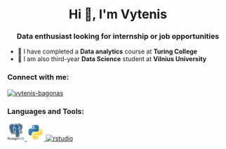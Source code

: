 <h1 align="center">Hi 👋, I'm Vytenis</h1>
<h3 align="center">Data enthusiast looking for internship or job opportunities</h3>

- 🌱 I have completed a **Data analytics** course at **Turing College**
- 🌱 I am also third-year **Data Science** student at **Vilnius University**

<h3 align="left">Connect with me:</h3>
<p align="left">
<a href="https://linkedin.com/in/vytenis-bagonas" target="blank"><img align="center" src="https://raw.githubusercontent.com/rahuldkjain/github-profile-readme-generator/master/src/images/icons/Social/linked-in-alt.svg" alt="vytenis-bagonas" height="30" width="40" /></a>
</p>

<h3 align="left">Languages and Tools:</h3>
<p align="left"> <a href="https://www.postgresql.org" target="_blank" rel="noreferrer"> <img src="https://raw.githubusercontent.com/devicons/devicon/master/icons/postgresql/postgresql-original-wordmark.svg" alt="postgresql" width="40" height="40"/> </a> <a href="https://www.python.org" target="_blank" rel="noreferrer"> <img src="https://raw.githubusercontent.com/devicons/devicon/master/icons/python/python-original.svg" alt="python" width="40" height="40"/> </a> <a href="https://posit.co/download/rstudio-desktop/" target="_blank" rel="noreferrer"> <img src="https://marketplace-assets.digitalocean.com/logos/rstudio-20-04.svg" alt="rstudio" width="40" height="40"/> </a>

